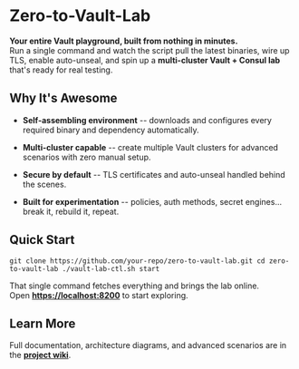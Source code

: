 Zero-to-Vault-Lab
=================

**Your entire Vault playground, built from nothing in minutes.**\
Run a single command and watch the script pull the latest binaries, wire up TLS, enable auto-unseal, and spin up a **multi-cluster Vault + Consul lab** that's ready for real testing.

Why It's Awesome
----------------

-   **Self-assembling environment** -- downloads and configures every required binary and dependency automatically.

-   **Multi-cluster capable** -- create multiple Vault clusters for advanced scenarios with zero manual setup.

-   **Secure by default** -- TLS certificates and auto-unseal handled behind the scenes.

-   **Built for experimentation** -- policies, auth methods, secret engines... break it, rebuild it, repeat.

Quick Start
-----------

`git clone https://github.com/your-repo/zero-to-vault-lab.git
cd zero-to-vault-lab
./vault-lab-ctl.sh start`

That single command fetches everything and brings the lab online.\
Open **<https://localhost:8200>** to start exploring.

Learn More
----------

Full documentation, architecture diagrams, and advanced scenarios are in the **[project wiki](https://github.com/marcogomiero/zero-to-vault-lab/wiki)**.